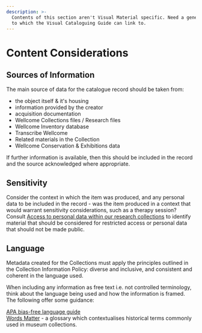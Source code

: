 ```yaml
---
description: >-
  Contents of this section aren't Visual Material specific. Need a generic guide
  to which the Visual Cataloguing Guide can link to.
---
```


# Content Considerations

## Sources of Information

The main source of data for the catalogue record should be taken from:

* the object itself & it's housing
* information provided by the creator
* acquisition documentation
* Wellcome Collections files / Research files
* Wellcome Inventory database
* Transcribe Wellcome
* Related materials in the Collection
* Wellcome Conservation & Exhibitions data

If further information is available, then this should be included in the record and the source acknowledged where appropriate.

## Sensitivity

Consider the context in which the item was produced, and any personal data to be included in the record - was the item produced in a context that would warrant sensitivity considerations, such as a therapy session? Consult [Access to personal data within our research collections](http://wellcomelibrary.org/content/documents/policy-documents/access-to-personal-data.pdf) to identify material that should be considered for restricted access or personal data that should not be made public.

## Language

Metadata created for the Collections must apply the principles outlined in the Collection Information Policy: diverse and inclusive, and consistent and coherent in the language used.

When including any information as free text i.e. not controlled terminology, think about the language being used and how the information is framed. The following offer some guidance:

[APA bias-free language guide](https://apastyle.apa.org/style-grammar-guidelines/bias-free-language)\
[Words Matter](https://www.tropenmuseum.nl/en/about-tropenmuseum/words-matter-publication) - a glossary which contextualises historical terms commonly used in museum collections.
